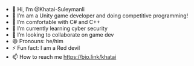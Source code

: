 - 👋 Hi, I’m @Khatai-Suleymanli
- 👀 I’m am a Unity game developer and doing competitive programming!
- 🌱 I’m comfortable with C# and C++
- 🌱 I’m currently learning cyber security
- 💞️ I’m looking to collaborate on game dev
- 😄 Pronouns: he/him
- ⚡ Fun fact: I am a Red devil
- 📫 How to reach me https://bio.link/khatai
<!---
Thanks for visiting my account
--->
